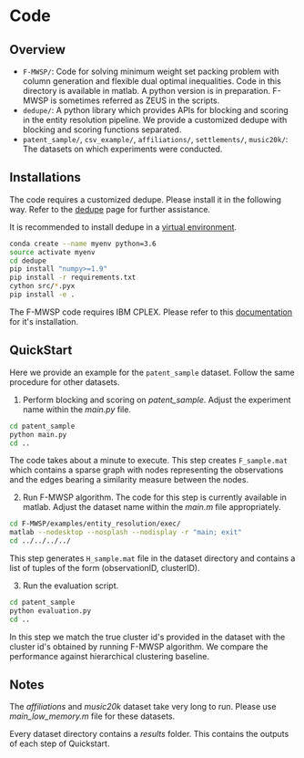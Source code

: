 # Code

## Overview
- `F-MWSP/`: Code for solving minimum weight set packing problem with column generation and flexible dual optimal inequalities. Code in this directory is available in matlab. A python version is in preparation. F-MWSP is sometimes referred as ZEUS in the scripts.
- `dedupe/`: A python library which provides APIs for blocking and scoring in the entity resolution pipeline. We provide a customized dedupe with blocking and scoring functions separated.
- `patent_sample/`, `csv_example/`, `affiliations/`, `settlements/`, `music20k/`: The datasets on which experiments were conducted. 

## Installations
The code requires a customized dedupe. Please install it in the following way. Refer to the [dedupe](https://github.com/dedupeio/dedupe) page for further assistance.

It is recommended to install dedupe in a [virtual environment](https://docs.conda.io/projects/conda/en/latest/user-guide/tasks/manage-environments.html).

```bash
conda create --name myenv python=3.6
source activate myenv
cd dedupe
pip install "numpy>=1.9"
pip install -r requirements.txt
cython src/*.pyx
pip install -e .
```

The F-MWSP code requires IBM CPLEX. Please refer to this [documentation](https://www.ibm.com/support/knowledgecenter/en/SSSA5P_12.9.0/ilog.odms.studio.help/Optimization_Studio/topics/COS_installing.html) for it's installation.


## QuickStart
Here we provide an example for the `patent_sample` dataset. Follow the same procedure for other datasets.

1. Perform blocking and scoring on _patent_sample_.
Adjust the experiment name within the _main.py_ file.
```bash
cd patent_sample
python main.py
cd ..
```
The code takes about a minute to execute.
This step creates `F_sample.mat` which contains a sparse graph with nodes representing the observations and the edges bearing a similarity measure between the nodes.

2. Run F-MWSP algorithm.
The code for this step is currently available in matlab.
Adjust the dataset name within the _main.m_ file appropriately.
```bash
cd F-MWSP/examples/entity_resolution/exec/
matlab --nodesktop --nosplash --nodisplay -r "main; exit"
cd ../../../../
```
This step generates `H_sample.mat` file in the dataset directory and contains a list of tuples of the form (observationID, clusterID).

3. Run the evaluation script.
```bash
cd patent_sample
python evaluation.py
cd ..
```
In this step we match the true cluster id's provided in the dataset with the cluster id's obtained by running F-MWSP algorithm. We compare the performance against hierarchical clustering baseline.

## Notes
The _affiliations_ and _music20k_ dataset take very long to run. Please use _main_low_memory.m_ file for these datasets.

Every dataset directory contains a _results_ folder. This contains the outputs of each step of Quickstart.